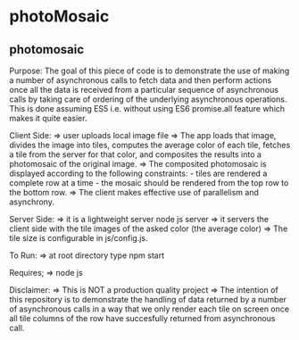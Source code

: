 # photoMosaic
photomosaic
---------------
Purpose:
The goal of this piece of code is to demonstrate the use of making a number of asynchronous calls to fetch data
and then perform actions once all the data is received from a particular sequence of asynchronous calls by taking care of ordering 
of the underlying asynchronous operations. This is done assuming ES5 i.e. without using ES6 promise.all feature which makes it quite 
easier. 

Client Side:
=> user uploads local image file
=> The app loads that image, divides the image into tiles, computes the average
   color of each tile, fetches a tile from the server for that color, and
   composites the results into a photomosaic of the original image.
=> The composited photomosaic is displayed according to the following
   constraints:
    - tiles are rendered a complete row at a time
    - the mosaic should be rendered from the top row to the bottom row.
=> The client makes effective use of parallelism and asynchrony.

Server Side:
=> it is a lightweight server node js server
=> it servers the client side with the tile images of the asked color (the average color)
=> The tile size is configurable in js/config.js.

To Run:
=> at root directory type npm start

Requires;
=> node js

Disclaimer:
=> This is NOT a production quality project 
=> The intention of this repository is to demonstrate the handling of data returned by a number of asynchronous calls in a way that 
we only render each tile on screen once all tile columns of the row have succesfully returned from asynchronous call. 
